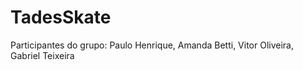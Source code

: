 # TadesSkate
Participantes do grupo: Paulo Henrique, Amanda Betti, Vitor Oliveira, Gabriel Teixeira
